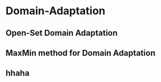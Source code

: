 # Domain-Adaptation
##    Open-Set Domain Adaptation
##    MaxMin method for Domain Adaptation
##      hhaha 
